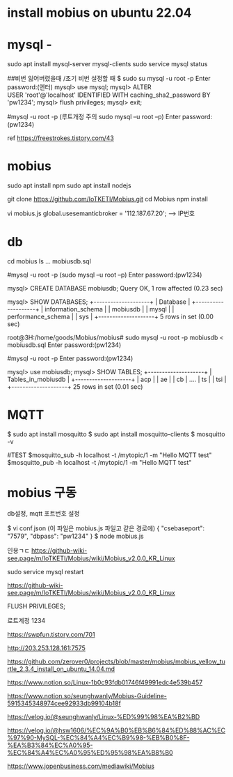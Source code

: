 
# install mobius on ubuntu 22.04

# mysql -
sudo apt install mysql-server mysql-clients
sudo service mysql status

##비번 잃어버렸을때 /초기 비번 설정할 때
$ sudo su
mysql -u root -p
Enter password:(엔터)
mysql> use mysql;
mysql> ALTER USER 'root'@'localhost' IDENTIFIED WITH caching_sha2_password BY 'pw1234';
mysql> flush privileges;
mysql> exit;

#mysql -u root -p         (루트개정 주의 sudo mysql –u root –p)
Enter password:(pw1234)

ref https://freestrokes.tistory.com/43

# mobius
sudo apt install npm
sudo apt install nodejs

git clone https://github.com/IoTKETI/Mobius.git
cd Mobius
npm install

vi mobius.js
global.usesemanticbroker    = '112.187.67.20'; --> IP번호

# db

cd mobius
ls 
  ... mobiusdb.sql 
  
#mysql -u root -p          (sudo mysql –u root –p)
Enter password:(pw1234) 

mysql> CREATE DATABASE mobiusdb;
Query OK, 1 row affected (0.23 sec)

mysql> SHOW DATABASES;
+--------------------+
| Database           |
+--------------------+
| information_schema |
| mobiusdb           |
| mysql              |
| performance_schema |
| sys                |
+--------------------+
5 rows in set (0.00 sec)

root@3H:/home/goods/Mobius/mobius# sudo mysql -u root -p mobiusdb < mobiusdb.sql
Enter password:(pw1234) 

#mysql -u root -p 
Enter password:(pw1234)

mysql> use mobiusdb;
mysql> SHOW TABLES;
+--------------------+
| Tables_in_mobiusdb |
+--------------------+
| acp                |
| ae                 |
| cb                 |
....
| ts                 |
| tsi                |
+--------------------+
25 rows in set (0.01 sec)

# MQTT
$ sudo apt install mosquitto
$ sudo apt install mosquitto-clients
$ mosquitto -v

#TEST
$mosquitto_sub -h localhost -t /mytopic/1 -m "Hello MQTT test"
$mosquitto_pub -h localhost -t /mytopic/1 -m "Hello MQTT test"



# mobius 구동

db설정, mqtt 포트번호 설정

$ vi conf.json            (이 파일은 mobius.js 파일고 같은 경로에) 
{
	"csebaseport":	"7579",
	"dbpass":	"pw1234"
}
$ node mobius.js

인용ㄱㄷ
https://github-wiki-see.page/m/IoTKETI/Mobius/wiki/Mobius_v2.0.0_KR_Linux




sudo service mysql restart


https://github-wiki-see.page/m/IoTKETI/Mobius/wiki/Mobius_v2.0.0_KR_Linux

FLUSH PRIVILEGES;

로트계정 1234


https://swpfun.tistory.com/701



http://203.253.128.161:7575






https://github.com/zerover0/projects/blob/master/mobius/mobius_yellow_turtle_2.3.4_install_on_ubuntu_14.04.md




https://www.notion.so/Linux-1b0c93fdb01746f49991edc4e539b457


https://www.notion.so/seunghwanly/Mobius-Guideline-5915345348974cee92933db99104b18f



https://velog.io/@seunghwanly/Linux-%ED%99%98%EA%B2%BD


https://velog.io/@hsw1606/%EC%9A%B0%EB%B6%84%ED%88%AC%EC%97%90-MySQL-%EC%84%A4%EC%B9%98-%EB%B0%8F-%EA%B3%84%EC%A0%95-%EC%84%A4%EC%A0%95%ED%95%98%EA%B8%B0


https://www.jopenbusiness.com/mediawiki/Mobius

